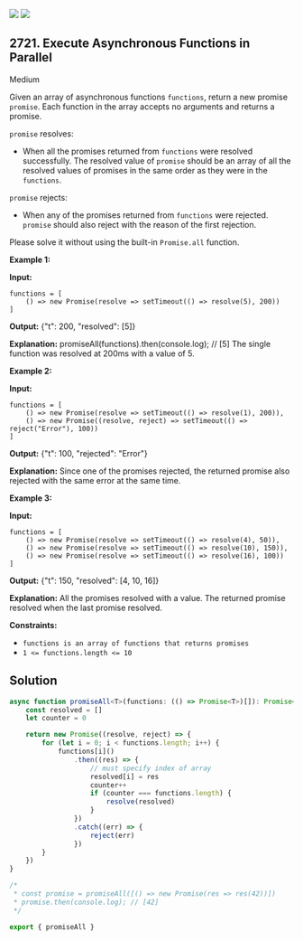 [![](https://img.shields.io/github/stars/javadev/LeetCode-in-Kotlin?label=Stars&style=flat-square)](https://github.com/javadev/LeetCode-in-Kotlin)
[![](https://img.shields.io/github/forks/javadev/LeetCode-in-Kotlin?label=Fork%20me%20on%20GitHub%20&style=flat-square)](https://github.com/javadev/LeetCode-in-Kotlin/fork)

## 2721\. Execute Asynchronous Functions in Parallel

Medium

Given an array of asynchronous functions `functions`, return a new promise `promise`. Each function in the array accepts no arguments and returns a promise.

`promise` resolves:

*   When all the promises returned from `functions` were resolved successfully. The resolved value of `promise` should be an array of all the resolved values of promises in the same order as they were in the `functions`.

`promise` rejects:

*   When any of the promises returned from `functions` were rejected. `promise` should also reject with the reason of the first rejection.

Please solve it without using the built-in `Promise.all` function.

**Example 1:**

**Input:** 

    functions = [ 
        () => new Promise(resolve => setTimeout(() => resolve(5), 200)) 
    ]

**Output:** {"t": 200, "resolved": [5]}

**Explanation:** promiseAll(functions).then(console.log); // [5] The single function was resolved at 200ms with a value of 5.

**Example 2:**

**Input:** 
    
    functions = [ 
        () => new Promise(resolve => setTimeout(() => resolve(1), 200)), 
        () => new Promise((resolve, reject) => setTimeout(() => reject("Error"), 100)) 
    ]

**Output:** {"t": 100, "rejected": "Error"}

**Explanation:** Since one of the promises rejected, the returned promise also rejected with the same error at the same time.

**Example 3:**

**Input:** 
    
    functions = [ 
        () => new Promise(resolve => setTimeout(() => resolve(4), 50)), 
        () => new Promise(resolve => setTimeout(() => resolve(10), 150)), 
        () => new Promise(resolve => setTimeout(() => resolve(16), 100)) 
    ]

**Output:** {"t": 150, "resolved": [4, 10, 16]}

**Explanation:** All the promises resolved with a value. The returned promise resolved when the last promise resolved.

**Constraints:**

*   `functions is an array of functions that returns promises`
*   `1 <= functions.length <= 10`

## Solution

```typescript
async function promiseAll<T>(functions: (() => Promise<T>)[]): Promise<T[]> {
    const resolved = []
    let counter = 0

    return new Promise((resolve, reject) => {
        for (let i = 0; i < functions.length; i++) {
            functions[i]()
                .then((res) => {
                    // must specify index of array
                    resolved[i] = res
                    counter++
                    if (counter === functions.length) {
                        resolve(resolved)
                    }
                })
                .catch((err) => {
                    reject(err)
                })
        }
    })
}

/*
 * const promise = promiseAll([() => new Promise(res => res(42))])
 * promise.then(console.log); // [42]
 */

export { promiseAll }
```